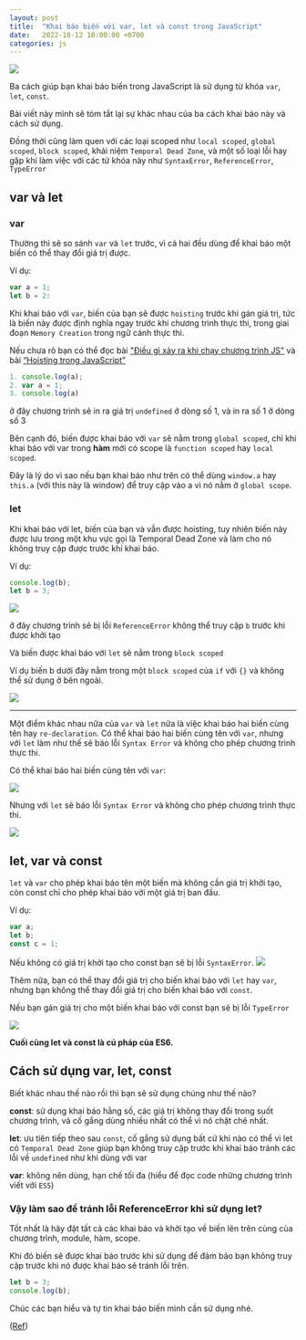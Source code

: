 ```yaml
---
layout: post
title:  "Khai báo biến với var, let và const trong JavaScript"
date:   2022-10-12 10:00:00 +0700
categories: js
---
```


![](https://i0.wp.com/beautyoncode.com/wp-content/uploads/2022/10/var-let-const.png?w=1280&ssl=1)

Ba cách giúp bạn khai báo biến trong JavaScript là sử dụng từ khóa `var`, `let`, `const`.

Bài viết này mình sẽ tóm tắt lại sự khác nhau của ba cách khai báo này và cách sử dụng. 

Đồng thời cũng làm quen với các loại scoped như `local scoped`, `global scoped`, `block scoped`, khái niệm `Temporal Dead Zone`, và một số loại lỗi hay gặp khi làm việc với các từ khóa này như `SyntaxError`,  `ReferenceError`, `TypeError`

## var và let

### var

Thường thì sẽ so sánh `var` và `let` trước, vì cả hai đều dùng để khai báo một biến có thể thay đổi giá trị được.

Ví dụ:

```js
var a = 1;
let b = 2:
```

Khi khai báo với `var`, biến của bạn sẽ được `hoisting` trước khi gán giá trị, tức là biến này được định nghĩa ngay trước khi chương trình thực thi, trong giai đoạn `Memory Creation` trong ngữ cảnh thực thi. 

Nếu chưa rõ bạn có thể đọc bài ["Điều gì xảy ra khi chạy chương trình JS"](https://beautyoncode.com/dieu-gi-xay-ra-khi-chay-mot-chuong-trinh-javascript/) và bài [“Hoisting trong JavaScript”](https://beautyoncode.com/hoisting-trong-javascript/)

```js
1. console.log(a);
2. var a = 1;
3. console.log(a)
```

ở đây chương trình sẽ in ra giá trị `undefined` ở dòng số 1, và in ra số 1 ở dòng số 3

Bên cạnh đó, biến được khai báo với `var` sẽ nằm trong `global scoped`, chỉ khi khai báo với var trong **hàm** mới có scope là `function scoped` hay `local scoped`. 

Đây là lý do vì sao nếu bạn khai báo như trên có thể dùng `window.a` hay `this.a` (với this này là window) để truy cập vào a vì nó nằm ở `global scope`.

### let

Khi khai báo với let, biến của bạn và vẫn được hoisting, tuy nhiên biến này được lưu trong một khu vực gọi là Temporal Dead Zone và làm cho nó không truy cập được trước khi khai báo. 

Ví dụ:

```js
console.log(b);
let b = 3;
```

![](https://i1.wp.com/beautyoncode.com/wp-content/uploads/2022/10/let-error-access-tdz-1.png?w=1280&ssl=1)

ở đây chương trình sẽ bị lỗi `ReferenceError` không thể truy cập `b` trước khi được khởi tạo

Và biến được khai báo với `let` sẽ nằm trong `block scoped`

Ví dụ biến b dưới đây nằm trong một `block scoped` của `if` với `{}` và không thể sử dụng ở bên ngoài.

![](https://i1.wp.com/beautyoncode.com/wp-content/uploads/2022/10/let-block-scope.png?w=1280&ssl=1)

---

Một điểm khác nhau nữa của `var` và `let` nữa là việc khai báo hai biến cùng tên hay `re-declaration`. Có thể khai báo hai biến cùng tên với `var`, nhưng với `let` làm như thế sẽ báo lỗi `Syntax Error` và không cho phép chương trình thực thi.

Có thể khai báo hai biến cùng tên với `var`:

![](https://i2.wp.com/beautyoncode.com/wp-content/uploads/elementor/thumbs/var-re-declare-pw401gsly8iz6e0wwpugd8kqtcsupaxplvqapagwmg.png?w=640&ssl=1)

Nhưng với `let` sẽ báo lỗi `Syntax Error` và không cho phép chương trình thực thi.

![](https://i2.wp.com/beautyoncode.com/wp-content/uploads/2022/10/re-declare-let.png?w=1280&ssl=1)

## let, var và const

`let` và `var` cho phép khai báo tên một biến mà không cần giá trị khởi tạo, còn const chỉ cho phép khai báo với một giá trị ban đầu. 

Ví dụ:

```js
var a; 
let b;
const c = 1;
```

Nếu không có giá trị khởi tạo cho const bạn sẽ bị lỗi `SyntaxError`. 
![](https://i1.wp.com/beautyoncode.com/wp-content/uploads/elementor/thumbs/const-missing-init-pw409hd2uavxrdsh53o9x79fie691bdkopk13gk65w.png?w=640&ssl=1)

Thêm nữa, bạn có thể thay đổi giá trị cho biến khai báo với `let` hay `var`, nhưng bạn không thể thay đổi giá trị cho biến khai báo với `const`.

Nếu bạn gán giá trị cho một biến khai báo với const bạn sẽ bị lỗi `TypeError`

![](https://i0.wp.com/beautyoncode.com/wp-content/uploads/elementor/thumbs/const-assign-val-pw40dmtf0ykj1drdwe9yfnjpynpm16uw99a8egekyk.png?w=640&ssl=1)

**Cuối cùng let và const là cú pháp của ES6.**


## Cách sử dụng var, let, const

Biết khác nhau thế nào rồi thì bạn sẽ sử dụng chúng như thế nào?

**const**: sử dụng khai báo hằng số, các giá trị không thay đổi trong suốt chương trình, và cố gắng dùng nhiều nhất có thể vì nó chặt chẽ nhất.

**let**: ưu tiên tiếp theo sau `const`, cố gắng sử dụng bất cứ khi nào có thể vì let có `Temporal Dead Zone` giúp bạn không truy cập trước khi khai báo tránh các lỗi về `undefined` như khi dùng với var

**var**: không nên dùng, hạn chế tối đa (hiểu để đọc code những chương trình viết với `ES5`)

### Vậy làm sao để tránh lỗi ReferenceError khi sử dụng let?

Tốt nhất là hãy đặt tất cả các khai báo và khởi tạo về biến lên trên cùng của chương trình, module, hàm, scope. 

Khi đó biến sẽ được khai báo trước khi sử dụng để đảm bảo bạn không truy cập trước khi nó được khai báo sẽ tránh lỗi trên.

```js
let b = 3;
console.log(b);
```

Chúc các bạn hiểu và tự tin khai báo biến mình cần sử dụng nhé.

([Ref](https://www.youtube.com/watch?v=BNC6slYCj50))
